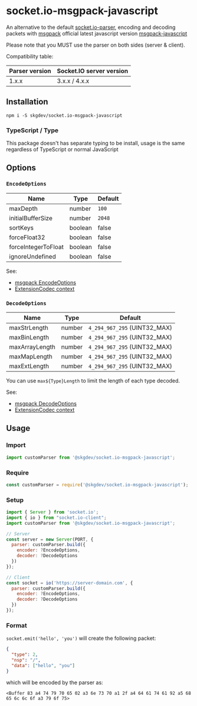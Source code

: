 
# socket.io-msgpack-javascript

An alternative to the default [socket.io-parser](https://github.com/socketio/socket.io-parser), encoding and decoding packets with [msgpack](http://msgpack.org/) official latest javascript version [msgpack-javascript](https://github.com/msgpack/msgpack-javascript)

Please note that you MUST use the parser on both sides (server & client).

Compatibility table:

| Parser version | Socket.IO server version |
|----------------| ------------------------ |
| 1.x.x          | 3.x.x / 4.x.x            |

## Installation

```
npm i -S skgdev/socket.io-msgpack-javascript
```

### TypeScript / Type

This package doesn't has separate typing to be install, usage is the same regardless of TypeScript or normal JavaScript

## Options
### `EncodeOptions`

Name|Type|Default
----|----|----
maxDepth | number | `100`
initialBufferSize | number | `2048`
sortKeys | boolean | false
forceFloat32 | boolean | false
forceIntegerToFloat | boolean | false
ignoreUndefined | boolean | false

See:
- [msgpack EncodeOptions](https://github.com/msgpack/msgpack-javascript?tab=readme-ov-file#encoderoptions)
- [ExtensionCodec context](https://github.com/msgpack/msgpack-javascript?tab=readme-ov-file#extensioncodec-context)
### `DecodeOptions`

Name|Type|Default
----|----|----
maxStrLength | number | `4_294_967_295` (UINT32_MAX)
maxBinLength | number | `4_294_967_295` (UINT32_MAX)
maxArrayLength | number | `4_294_967_295` (UINT32_MAX)
maxMapLength | number | `4_294_967_295` (UINT32_MAX)
maxExtLength | number | `4_294_967_295` (UINT32_MAX)

You can use `max${Type}Length` to limit the length of each type decoded.

See:
- [msgpack DecodeOptions](https://github.com/msgpack/msgpack-javascript?tab=readme-ov-file#decoderoptions)
- [ExtensionCodec context](https://github.com/msgpack/msgpack-javascript?tab=readme-ov-file#extensioncodec-context)

## Usage
### Import
```js
import customParser from '@skgdev/socket.io-msgpack-javascript';
```
### Require
```js
const customParser = require('@skgdev/socket.io-msgpack-javascript');
```
### Setup
```js
import { Server } from 'socket.io';
import { io } from "socket.io-client";
import customParser from '@skgdev/socket.io-msgpack-javascript';

// Server
const server = new Server(PORT, {
  parser: customParser.build({
    encoder: ?EncodeOptions,
    decoder: ?DecodeOptions
  })
});

// Client
const socket = io('https://server-domain.com', {
  parser: customParser.build({
    encoder: ?EncodeOptions,
    decoder: ?DecodeOptions
  })
});
```

### Format
`socket.emit('hello', 'you')` will create the following packet:

```json
{
  "type": 2,
  "nsp": "/",
  "data": ["hello", "you"]
}
```

which will be encoded by the parser as:

`<Buffer 83 a4 74 79 70 65 02 a3 6e 73 70 a1 2f a4 64 61 74 61 92 a5 68 65 6c 6c 6f a3 79 6f 75>`
